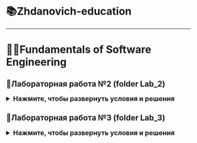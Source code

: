 # 📚Zhdanovich-education

---
# 🧑‍💻Fundamentals of Software Engineering


## 🚀Лабораторная работа №2 (folder Lab_2)

<details>
    <summary style="font-weight: bold; font-size: large">Нажмите, чтобы развернуть условия и решения</summary>

---
**_A4._** Напишите программу, которая считывает два целых числа A и B и выводит наибольшее из них.  
Числа — целые от 1 до 1000.  
ВАЖНО: можно пользоваться только целочисленными арифметическими операциями (без ветвлений, циклов, функций).   
Решение → `A4.py`
---
**_A5._** Проверить, делится ли число A на число B нацело без использования ветвлений и функций.  
Вывести `YES`, если A кратно B, иначе `NO`.  
Решение → `A5.py`
---
_**A6.**_ Электронные часы: по числу секунд с начала суток вывести время в формате `h:mm:ss`.  
Решение → `A6.py` 
---
**_A7._** По координатам двух клеток шахматной доски определить: одинаковый ли цвет (YES/NO) и если одинаковый — вывести цвет (White/Black). Клетка (1,1) — белая.  
Решение → `A7.py`
---

**_B1._ Расстояние по карте.** \
Чтение из файла `inmapX.dat`:  
1) N — количество локаций (1–100)  
2) Масштаб (миль на дюйм)  

Далее — расстояния (в дюймах) между последовательными точками.  
Вывести таблицу с перерасчётом и итог.  

Пример входных данных:
```
4  0.25
1.5
2.3
5.9
4.0
```
Требуется найти расстояние, которое придется проехать (в милях), чтобы посетить все локации, а
также найти расстояние между двумя соседними (в милях).

### Вывод в формате:
```
Ivan Zhdanovich 
Simple Map Distance Computations

Map Scale Factor:    0.25 miles per inch

      Map       Mileage
      Measure   Distance
=============================================================
#  1    1.5       0.4
#  2    2.3       0.6
#  3    5.9       1.5
#  4    4.0       1.0
=============================================================
Map Total Distance:   3.5 miles
```

Решение → `B1.py` 

### Применчание:
Заметка: в Python 3.13 `round()` округляет X.5 к ближайшему чётному.  
Перед началом укажите путь к файлу в строке:
`with open('Path/to/file.dat', 'r', encoding='utf-8') as file:`

---

**_B2._ Фактор охлаждения ветром (Wind Chill).**  
Чтение измерений из `X.WCData.txt`: время, температура воздуха, скорость ветра.  
Рассчитать скорректированную температуру (WC temp), WC Effect и среднее скорректированное значение.  
Результат записывается в `X.WindChillReport.txt`.  
Решение → `B2.py`  

### Фрагмент входа:

```
Time          Air Temp    Wind Speed
------------------------------------
00:00:55           36             27
00:30:22           33             36
01:00:52           29             40
01:30:14           29             39
```

Программа должна сформировать файл `X.WindChillReport.txt`, содержащий результаты
вычислений в следующем виде:


```
Time     WC temp     WC Effect
------------------------------
00:00:55    23.3         -12.7
00:30:22    17.6         -15.4
01:00:52    11.4         -17.6
------------------------------

The average adjusted temperature, based on 13 observations, was 8.4
```

#### Примечание: 
Т.к для решения использовался Python 3.13: функция round() округляет числа типа Х.5 до ближайшего четного.
Так же перед началом надо указать путь до вашего файла с данными в переменной `Path_to_File_with_data`
Программа записывает результат вычислений в новом файле, если надо названи ефайла не по форме `X.WindChillReport.txt`
или надо изменить путь где будет создан этот файл, надо заменить путь и название в переменной `Path_to_new_file_result`.


</details>

## 🚀Лабораторная работа №3 (folder Lab_3)

<details>
    <summary style="font-weight: bold; font-size: large">Нажмите, чтобы развернуть условия и решения</summary>

**_A1._**   Определить лежат ли точки в одной четверти.  
Входные данные: x1, y1, x2, y2 — координаты двух точек (не на осях).  
Вывести `YES`, если в одной четверти и указать четверть, иначе `NO`.
Решение → `A1.py`
---
**_A2._**  Напишите программу, которая проверяет введенный пароль на надежность. Требования к
надежному паролю следующие:
• Длина пароля – 8 символов
• В пароле должны быть заглавные и строчные буквы, цифры и специальные символы: *, - , #
Решение → `A2.py`
---
**_A3._**  Напишите программу, которая по двум показаниям счетчика (предыдущее и текущее) определяет
объем использованного газа в кубометрах, вычисляет сумму оплаты за газ и среднюю цену за
кубометр. Сумму оплаты и средней цены за кубометр округлите при выводе до двух знаков после
запятой.
Решение → `A3.py`


### **_B1._ Кот и мышь.** 
Кот и мышь двигаются по прямоугольной сетке, каждая клетка — пара координат (строка, столбец).
Оба игрока могут перемещаться по вертикали и горизонтали, не выходя за границы: если выходят — оказываются на 
противоположной стороне. Если кот и мышь оказываются в одной клетке одновременно, кот ловит мышь и игра заканчивается.
Программа читает начальные позиции и ходы из файла, вычисляет расстояния между игроками, суммарные пройденные пути
и определяет исход: «Кот поймал мышь» или «Мышь сбежала».
Чтение из файла `X.ChaseData.txt`:  
### Формат входных данных:
```
Первая строка – два целых числа (количество строк и столбцов сетки)
Каждая следующая строка представлена в одном из следующих
форматов:
M <число> <число> // начальная позиция или ход мыши
C <число> <число> // начальная позиция или ход кота
P // команда вывода на экран (print) текущего состояния игры 

   29   15
C        18         3
M         1        11
M        13        -3
P
M        -4        -1
P
M        -4        -2
P
C         9        -2
```
### Формат выходных данных: 

```
Первая строка – название игры
Вторая строка – пустая
Третья строка – названия столбцов таблицы
Четвертая строка – строка разделительных символов
Пятая и следующие строки – позиции кота и мыши и расстояние
между ними. Если на момент выполнения команды P позиция
игрока неизвестна, то выводим ( ?, ?).
Под таблицей выводятся расстояния, пройденные обоими
игроками, а также исход игры. 

Cat and Mouse

  Cat        Mouse    Distance
------------------------------
(18, 3)     (14, 8)       9
(18, 3)     (10, 7)      12
(18, 3)     ( 6, 5)      14
(27, 1)     ( 6, 5)      25
(10, 1)     (28,15)      32
(10, 1)     ( 3, 1)       7
( 6, 1)     ( 3,13)      15
( 5, 4)     ( 3,13)      11
( 9, 5)     ( 3,13)      14
( 9, 5)     ( 9,10)       5
------------------------------


Distance   Mouse    Cat
              66     42

Mouse evaded Cat
```
Решение → `B1.py` 

### Применчание:
Перед началом укажите путь к файлу в строке:
`with open('Path/to/file.dat', 'r') as file:`

</details>